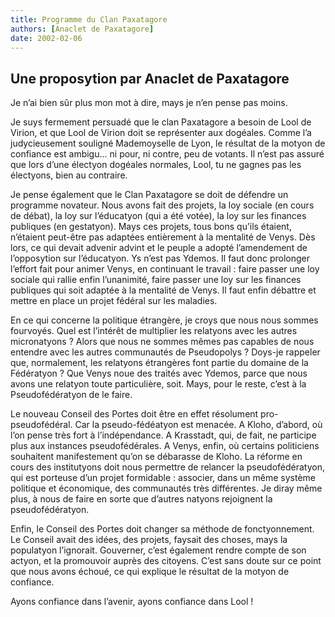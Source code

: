 ```yaml
---
title: Programme du Clan Paxatagore
authors: [Anaclet de Paxatagore]
date: 2002-02-06
---
```



## Une proposytion par Anaclet de Paxatagore

Je n’ai bien sûr plus mon mot à dire, mays je n’en pense pas moins.

Je suys fermement persuadé que le clan Paxatagore a besoin de Lool de Virion, et que Lool de Virion doit se représenter aux dogéales. Comme l’a judycieusement souligné Mademoyselle de Lyon, le résultat de la motyon de confiance est ambigu... ni pour, ni contre, peu de votants. Il n’est pas assuré que lors d’une électyon dogéales normales, Lool, tu ne gagnes pas les électyons, bien au contraire.

Je pense également que le Clan Paxatagore se doit de défendre un programme novateur. Nous avons fait des projets, la loy sociale (en cours de débat), la loy sur l’éducatyon (qui a été votée), la loy sur les finances publiques (en gestatyon). Mays ces projets, tous bons qu’ils étaient, n’étaient peut-être pas adaptées entièrement à la mentalité de Venys. Dès lors, ce qui devait advenir advint et le peuple a adopté l’amendement de l’opposytion sur l’éducatyon. Ys n’est pas Ydemos. Il faut donc prolonger l’effort fait pour animer Venys, en continuant le travail : faire passer une loy sociale qui rallie enfin l’unanimité, faire passer une loy sur les finances publiques qui soit adaptée à la mentalité de Venys. Il faut enfin débattre et mettre en place un projet fédéral sur les maladies.

En ce qui concerne la politique étrangère, je croys que nous nous sommes fourvoyés. Quel est l’intérêt de multiplier les relatyons avec les autres micronatyons ? Alors que nous ne sommes mêmes pas capables de nous entendre avec les autres communautés de Pseudopolys ? Doys-je rappeler que, normalement, les relatyons étrangères font partie du domaine de la Fédératyon ? Que Venys noue des traités avec Ydemos, parce que nous avons une relatyon toute particulière, soit. Mays, pour le reste, c’est à la Pseudofédératyon de le faire.

Le nouveau Conseil des Portes doit être en effet résolument pro-pseudofédéral. Car la pseudo-fédéatyon est menacée. A Kloho, d’abord, où l’on pense très fort à l’indépendance. A Krasstadt, qui, de fait, ne participe plus aux instances pseudofédérales. A Venys, enfin, où certains politiciens souhaitent manifestement qu’on se débarasse de Kloho. La réforme en cours des institutyons doit nous permettre de relancer la pseudofédératyon, qui est porteuse d’un projet formidable : associer, dans un même système politique et économique, des communautés très différentes. Je diray même plus, à nous de faire en sorte que d’autres natyons rejoignent la pseudofédératyon.

Enfin, le Conseil des Portes doit changer sa méthode de fonctyonnement. Le Conseil avait des idées, des projets, faysait des choses, mays la populatyon l’ignorait. Gouverner, c’est également rendre compte de son actyon, et la promouvoir auprès des citoyens. C’est sans doute sur ce point que nous avons échoué, ce qui explique le résultat de la motyon de confiance.

Ayons confiance dans l’avenir, ayons confiance dans Lool !